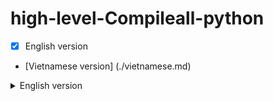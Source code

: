 # high-level-Compileall-python
- [x] English version
- [Vietnamese version] (./vietnamese.md)
<details><summary>English version</summary>
<p>
Hi there, welcome to my git problem.<br/>
Topic has 3 parts:<br/>
1. <u><i>Enviroment</i></u> that supported by solve.<br/>
2. <u><i>Install</i></u> the problem.<br/>
3. <u><i>Use guide</i></u> the problem.

</p>
</details>